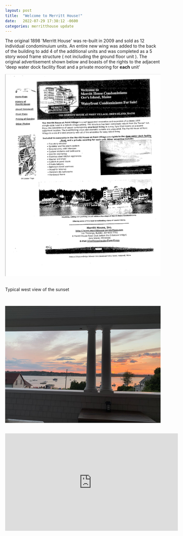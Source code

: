```yaml
---
layout: post
title:  "Welcome to Merritt House!"
date:   2022-07-29 17:38:12 -0600
categories: merritthouse update
---
```



<p>The original 1898 'Merritt House' was re-built in 2009 and sold as 12 individual condominuium units.  An entire new wing was added to the back of the building to add 4 of the additional units and was completed as a 5 story wood frame structure ( not including the ground floor unit ). The original advertisement shown below and boasts of the rights to the adjacent 'deep water dock facility float and a private mooring for <b>each</b> unit'</p>

![Advertisment for Condo](/images/merritthousevillageadvertisement.png)
<br>
<br>
<p>Typical west view of the sunset</p>
<br>

![view from porch](/images/IMG_3885.jpeg)

<br>
<iframe width="560" height="315" src="https://www.youtube.com/embed/AuvmFrdVcL0" title="YouTube video player" frameborder="0" allow="accelerometer; autoplay; clipboard-write; encrypted-media; gyroscope; picture-in-picture" allowfullscreen></iframe>